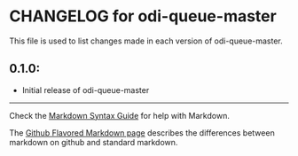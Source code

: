 # CHANGELOG for odi-queue-master

This file is used to list changes made in each version of odi-queue-master.

## 0.1.0:

* Initial release of odi-queue-master

- - -
Check the [Markdown Syntax Guide](http://daringfireball.net/projects/markdown/syntax) for help with Markdown.

The [Github Flavored Markdown page](http://github.github.com/github-flavored-markdown/) describes the differences between markdown on github and standard markdown.
